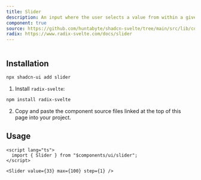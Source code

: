 ```yaml
---
title: Slider
description: An input where the user selects a value from within a given range.
component: true
source: https://github.com/huntabyte/shadcn-svelte/tree/main/src/lib/components/ui/slider
radix: https://www.radix-svelte.com/docs/slider
---
```


<script>
  import { SliderDemo, ComponentExample, ManualInstall } from '$lib/components/docs';
</script>

<ComponentExample src="src/lib/components/docs/examples/slider/SliderDemo.svelte">

<div slot="example" style="width: 100%; display: flex; justify-content: center;">
<SliderDemo />
</div>

</ComponentExample>

## Installation

```bash
npx shadcn-ui add slider
```

<ManualInstall>

1. Install `radix-svelte`:

```bash
npm install radix-svelte
```

2. Copy and paste the component source files linked at the top of this page into your project.

</ManualInstall>

## Usage

```svelte
<script lang="ts">
  import { Slider } from "$components/ui/slider";
</script>
```

```svelte
<Slider value={33} max={100} step={1} />
```
